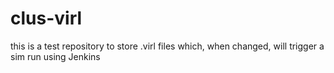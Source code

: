 # clus-virl
this is a test repository to store .virl files which, when changed, will trigger a sim run using Jenkins
